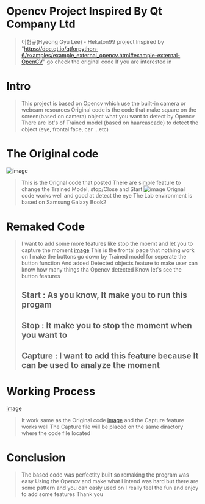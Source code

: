 # Opencv Project Inspired By Qt Company Ltd

> 이형규(Hyeong Gyu Lee) - Hekaton99 project
> Inspired by "https://doc.qt.io/qtforpython-6/examples/example_external_opencv.html#example-external-OpenCV"
> go check the original code If you are interested in
>
> 
# Intro
> This project is based on Opencv which use the built-in camera or webcam resources
> Original code is the code that make square on the screen(based on camera) object what you want to detect by Opencv
> There are lot's of Trained model (based on haarcascade) to detect the object (eye, frontal face, car ...etc)
>
# The Original code
![image](https://github.com/user-attachments/assets/abb4710f-314d-4411-8d21-7c6b70199eb1)
> This is the Orignal code that posted
> There are simple feature to change the Trained Model, stop/Close and Start
![image](https://github.com/user-attachments/assets/6dbf0392-40d6-45ab-983a-dab4b3eae8f7)
> Orignal code works well and good at detect the eye
> The Lab environment is based on Samsung Galaxy Book2
>
# Remaked Code
> I want to add some more features like stop the moemt and let you to capture the moment
[image](https://github.com/user-attachments/assets/980e82e0-3624-4d45-aebf-0494a7eb4726)
> This is the frontal page that nothing work on
> I make the buttons go down by Trained model for seperate the button function
> And added Detected objects feature to make user can know how many things tha Opencv detected
> Know let's see the button features
> ## Start : As you know, It make you to run this progam
> ## Stop : It make you to stop the moment when you want to
> ## Capture : I want to add this feature because It can be used to analyze the moment
> 
# Working Process
[image](https://github.com/user-attachments/assets/5de664df-7032-4fb4-9322-6d03f7373159)
> It work same as the Original code
[image](https://github.com/user-attachments/assets/0cd66b69-aba1-42c7-9a99-97b7dcc0aae0)
> and the Capture feature works well
> The Capture file will be placed on the same diractory where the code file located
>
# Conclusion
> The based code was perfectlty built so remaking the program was easy
> Using the Opencv and make what I intend was hard but there are some pattern and you can easly used on
> I really feel the fun and enjoy to add some features
> Thank you




